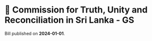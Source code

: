 # 📄  Commission for Truth, Unity and Reconciliation in Sri Lanka - GS

Bill published on **2024-01-01**.


